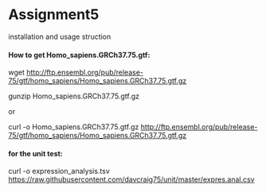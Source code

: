 # Assignment5
installation and usage struction

#### How to get Homo_sapiens.GRCh37.75.gtf:
wget http://ftp.ensembl.org/pub/release-75/gtf/homo_sapiens/Homo_sapiens.GRCh37.75.gtf.gz

gunzip Homo_sapiens.GRCh37.75.gtf.gz

or

curl -o Homo_sapiens.GRCh37.75.gtf.gz http://ftp.ensembl.org/pub/release-75/gtf/homo_sapiens/Homo_sapiens.GRCh37.75.gtf.gz
#### for the unit test:
curl -o expression_analysis.tsv https://raw.githubusercontent.com/davcraig75/unit/master/expres.anal.csv
